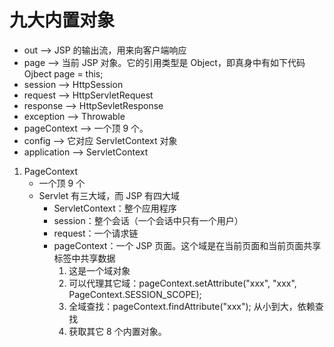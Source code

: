 # 九大内置对象
* out --> JSP 的输出流，用来向客户端响应
* page --> 当前 JSP 对象。它的引用类型是 Object，即真身中有如下代码 Ojbect page = this;
* session --> HttpSession
* request --> HttpServletRequest
* response --> HttpSevletResponse
* exception --> Throwable
* pageContext --> 一个顶 9 个。
* config --> 它对应 ServletContext 对象
* application --> ServletContext
1. PageContext
    * 一个顶 9 个
    * Servlet 有三大域，而 JSP 有四大域
        * ServletContext：整个应用程序
        * session：整个会话（一个会话中只有一个用户）
        * request：一个请求链
        * pageContext：一个 JSP 页面。这个域是在当前页面和当前页面共享标签中共享数据
            1. 这是一个域对象
            2. 可以代理其它域：pageContext.setAttribute("xxx", "xxx", PageContext.SESSION_SCOPE);
            3. 全域查找：pageContext.findAttribute("xxx"); 从小到大，依赖查找
            4. 获取其它 8 个内置对象。 

